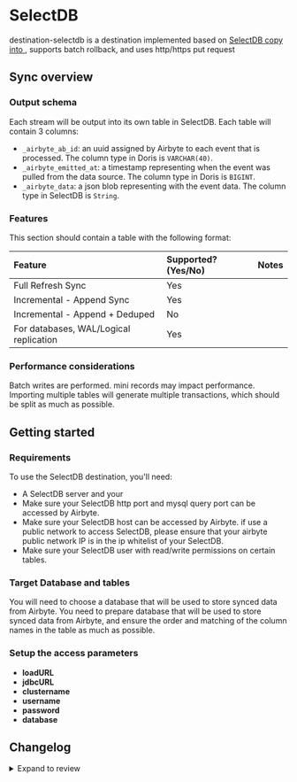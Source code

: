 # SelectDB

destination-selectdb is a destination implemented based on [SelectDB copy into ](https://cn.selectdb.com/docs/%E4%BD%BF%E7%94%A8%E6%8C%87%E5%8D%97/%E6%95%B0%E6%8D%AE%E5%AF%BC%E5%85%A5#copy-into), supports batch rollback, and uses http/https put request

## Sync overview

### Output schema

Each stream will be output into its own table in SelectDB. Each table will contain 3 columns:

- `_airbyte_ab_id`: an uuid assigned by Airbyte to each event that is processed. The column type in Doris is `VARCHAR(40)`.
- `_airbyte_emitted_at`: a timestamp representing when the event was pulled from the data source. The column type in Doris is `BIGINT`.
- `_airbyte_data`: a json blob representing with the event data. The column type in SelectDB is `String`.

### Features

This section should contain a table with the following format:

| Feature                                | Supported?(Yes/No) | Notes |
| :------------------------------------- | :----------------- | :---- |
| Full Refresh Sync                      | Yes                |       |
| Incremental - Append Sync              | Yes                |       |
| Incremental - Append + Deduped         | No                 |       |
| For databases, WAL/Logical replication | Yes                |       |

### Performance considerations

Batch writes are performed. mini records may impact performance.
Importing multiple tables will generate multiple transactions, which should be split as much as possible.

## Getting started

### Requirements

To use the SelectDB destination, you'll need:

- A SelectDB server and your
- Make sure your SelectDB http port and mysql query port can be accessed by Airbyte.
- Make sure your SelectDB host can be accessed by Airbyte. if use a public network to access SelectDB, please ensure that your airbyte public network IP is in the ip whitelist of your SelectDB.
- Make sure your SelectDB user with read/write permissions on certain tables.

### Target Database and tables

You will need to choose a database that will be used to store synced data from Airbyte.
You need to prepare database that will be used to store synced data from Airbyte, and ensure the order and matching of the column names in the table as much as possible.

### Setup the access parameters

- **loadURL**
- **jdbcURL**
- **clustername**
- **username**
- **password**
- **database**

## Changelog
<details>
  <summary>Expand to review</summary>
| Version | Date       | Pull Request                                               | Subject                              |
| :------ | :--------- | :--------------------------------------------------------- | :----------------------------------- |
| 0.1.0   | 2023-04-03 | [\#20881](https://github.com/airbytehq/airbyte/pull/20881) | Initial release SelectDB Destination |
</details>